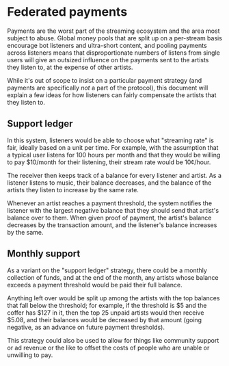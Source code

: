 # Federated payments

Payments are the worst part of the streaming ecosystem and the area most subject to abuse. Global money pools that are split up on a per-stream basis encourage bot listeners and ultra-short content, and pooling payments across listeners means that disproportionate numbers of listens from single users will give an outsized influence on the payments sent to the artists they listen to, at the expense of other artists.

While it's out of scope to insist on a particular payment strategy (and payments are specifically *not* a part of the protocol), this document will explain a few ideas for how listeners can fairly compensate the artists that they listen to.

## Support ledger

In this system, listeners would be able to choose what "streaming rate" is fair, ideally based on a unit per time. For example, with the assumption that a typical user listens for 100 hours per month and that they would be willing to pay $10/month for their listening, their stream rate would be 10¢/hour.

The receiver then keeps track of a balance for every listener and artist. As a listener listens to music, their balance decreases, and the balance of the artists they listen to increase by the same rate.

Whenever an artist reaches a payment threshold, the system notifies the listener with the largest negative balance that they should send that artist's balance over to them. When given proof of payment, the artist's balance decreases by the transaction amount, and the listener's balance increases by the same.

## Monthly support

As a variant on the "support ledger" strategy, there could be a monthly collection of funds, and at the end of the month, any artists whose balance exceeds a payment threshold would be paid their full balance.

Anything left over would be split up among the artists with the top balances that fall below the threshold; for example, if the threshold is $5 and the coffer has $127 in it, then the top 25 unpaid artists would then receive $5.08, and their balances would be decreased by that amount (going negative, as an advance on future payment thresholds).

This strategy could also be used to allow for things like community support or ad revenue or the like to offset the costs of people who are unable or unwilling to pay.

